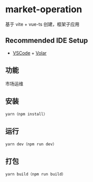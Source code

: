# market-operation

基于 vite + vue-ts 创建，框架子应用

## Recommended IDE Setup

- [VSCode](https://code.visualstudio.com/) + [Volar](https://marketplace.visualstudio.com/items?itemName=johnsoncodehk.volar)

## 功能

市场运维

## 安装

```
yarn（npm install）
```

## 运行

```
yarn dev（npm run dev）
```

## 打包

```
yarn build（npm run build）
```
